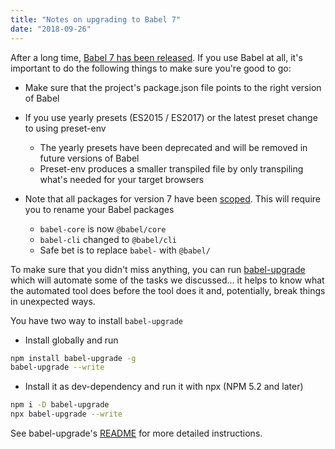 ```yaml
---
title: "Notes on upgrading to Babel 7"
date: "2018-09-26"
---
```


After a long time, [Babel 7 has been released](https://babeljs.io/blog/2018/08/27/7.0.0). If you use Babel at all, it's important to do the following things to make sure you're good to go:

- Make sure that the project's package.json file points to the right version of Babel
- If you use yearly presets (ES2015 / ES2017) or the latest preset change to using preset-env
    
    - The yearly presets have been deprecated and will be removed in future versions of Babel
    - Preset-env produces a smaller transpiled file by only transpiling what's needed for your target browsers
- Note that all packages for version 7 have been [scoped](https://docs.npmjs.com/misc/scope). This will require you to rename your Babel packages
    
    - `babel-core` is now `@babel/core`
    - `babel-cli` changed to `@babel/cli`
    - Safe bet is to replace `babel-` with `@babel/`

To make sure that you didn't miss anything, you can run [babel-upgrade](https://github.com/babel/babel-upgrade) which will automate some of the tasks we discussed... it helps to know what the automated tool does before the tool does it and, potentially, break things in unexpected ways.

You have two way to install `babel-upgrade`

- Install globally and run

```bash
npm install babel-upgrade -g
babel-upgrade --write
```

- Install it as dev-dependency and run it with npx (NPM 5.2 and later)

```bash
npm i -D babel-upgrade
npx babel-upgrade --write
```

See babel-upgrade's [README](https://github.com/babel/babel-upgrade/blob/master/readme.md) for more detailed instructions.
